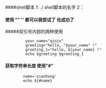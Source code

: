 ####shell脚本
1: ./ shell脚本的名字
2：


#### 使用 "" '' 都可以我尝试了 也成功了
   #####双引号内部的两种使用
   ```
            your_name="qinjx"
            greeting="hello, "$your_name" !"
            greeting_1="hello, ${your_name} !"
            echo $greeting $greeting_1
   ```

#### 获取字符串长度 使用"#"

```
        name='xiaohong'
        echo ${#name}
```